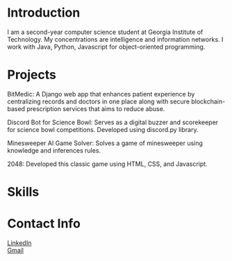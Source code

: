 <h1>Introduction</h1>
I am a second-year computer science student at Georgia Institute of Technology. My concentrations are intelligence and information networks. I work with Java, Python, Javascript for object-oriented programming. 

<h1>Projects</h1>
<p> BitMedic: A Django web app that enhances patient experience by centralizing records and doctors in one place along with secure blockchain-based prescription services that aims to reduce abuse. </p>  
<p> Discord Bot for Science Bowl: Serves as a digital buzzer and scorekeeper for science bowl competitions. Developed using discord.py library. </p>
<p> Minesweeper AI Game Solver: Solves a game of minesweeper using knowledge and inferences rules. </p>
<p> 2048: Developed this classic game using HTML, CSS, and Javascript. </p>

<h1>Skills</h1>

<h1>Contact Info</h1>
<a href="https://www.linkedin.com/in/sai-anoop/" target="_blank"> LinkedIn </a> <br>
<a href="mailto:saianoop9@gmail.com" target="_blank"> Gmail </a>
